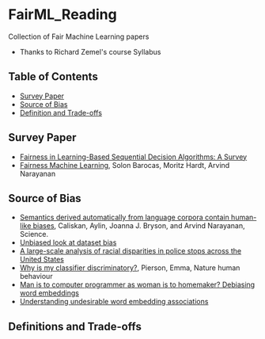 # FairML_Reading
Collection of Fair Machine Learning papers

- Thanks to Richard Zemel's course Syllabus


## Table of Contents
- [Survey Paper](#survey-paper)
- [Source of Bias](#source-of-bias)
- [Definition and Trade-offs](#definitions-and-trade-offs)


## Survey Paper
- [Fairness in Learning-Based Sequential Decision Algorithms: A Survey](https://arxiv.org/abs/2001.04861)
- [Fairness Machine Learning](https://fairmlbook.org/), Solon Barocas, Moritz Hardt, Arvind Narayanan


## Source of Bias
- [Semantics derived automatically from language corpora contain human-like biases](https://researchportal.bath.ac.uk/en/publications/semantics-derived-automatically-from-language-corpora-necessarily), Caliskan, Aylin, Joanna J. Bryson, and Arvind Narayanan, Science. 
- [Unbiased look at dataset bias](https://people.csail.mit.edu/torralba/publications/datasets_cvpr11.pdf)
- [A large-scale analysis of racial disparities in police stops across the United States](https://5harad.com/papers/traffic-stops.pdf)
- [Why is my classifier discriminatory?](https://arxiv.org/pdf/1805.12002.pdf), Pierson, Emma, Nature human behaviour
- [Man is to computer programmer as woman is to homemaker? Debiasing word embeddings](https://arxiv.org/pdf/1607.06520.pdf)
- [Understanding undesirable word embedding associations](https://arxiv.org/pdf/1908.06361.pdf)


## Definitions and Trade-offs


